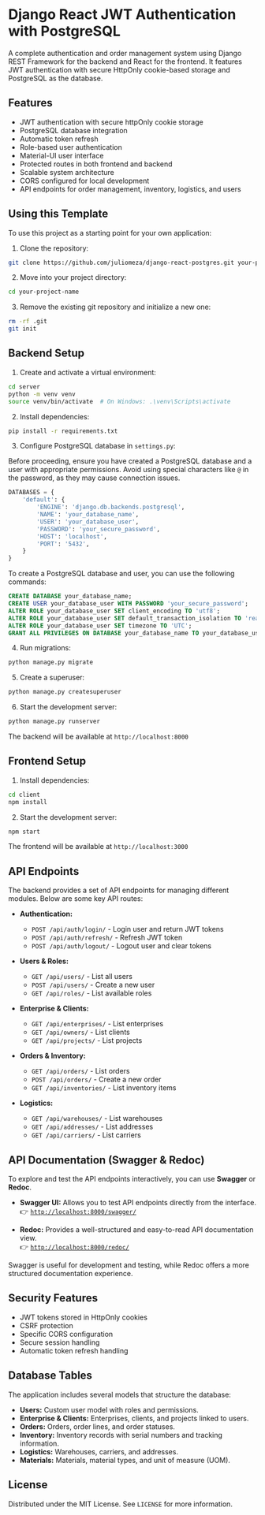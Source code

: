 # Django React JWT Authentication with PostgreSQL

A complete authentication and order management system using Django REST Framework for the backend and React for the frontend. It features JWT authentication with secure HttpOnly cookie-based storage and PostgreSQL as the database.

## Features

- JWT authentication with secure httpOnly cookie storage
- PostgreSQL database integration
- Automatic token refresh
- Role-based user authentication
- Material-UI user interface
- Protected routes in both frontend and backend
- Scalable system architecture
- CORS configured for local development
- API endpoints for order management, inventory, logistics, and users

## Using this Template

To use this project as a starting point for your own application:

1. Clone the repository:
```bash
git clone https://github.com/juliomeza/django-react-postgres.git your-project-name
```

2. Move into your project directory:
```bash
cd your-project-name
```

3. Remove the existing git repository and initialize a new one:
```bash
rm -rf .git
git init
```

## Backend Setup

1. Create and activate a virtual environment:
```bash
cd server
python -m venv venv
source venv/bin/activate  # On Windows: .\venv\Scripts\activate
```

2. Install dependencies:
```bash
pip install -r requirements.txt
```

3. Configure PostgreSQL database in `settings.py`:

Before proceeding, ensure you have created a PostgreSQL database and a user with appropriate permissions. Avoid using special characters like `@` in the password, as they may cause connection issues.

```python
DATABASES = {
    'default': {
        'ENGINE': 'django.db.backends.postgresql',
        'NAME': 'your_database_name',
        'USER': 'your_database_user',
        'PASSWORD': 'your_secure_password',
        'HOST': 'localhost',
        'PORT': '5432',
    }
}
```

To create a PostgreSQL database and user, you can use the following commands:
```sql
CREATE DATABASE your_database_name;
CREATE USER your_database_user WITH PASSWORD 'your_secure_password';
ALTER ROLE your_database_user SET client_encoding TO 'utf8';
ALTER ROLE your_database_user SET default_transaction_isolation TO 'read committed';
ALTER ROLE your_database_user SET timezone TO 'UTC';
GRANT ALL PRIVILEGES ON DATABASE your_database_name TO your_database_user;
```

4. Run migrations:
```bash
python manage.py migrate
```

5. Create a superuser:
```bash
python manage.py createsuperuser
```

6. Start the development server:
```bash
python manage.py runserver
```

The backend will be available at `http://localhost:8000`

## Frontend Setup

1. Install dependencies:
```bash
cd client
npm install
```

2. Start the development server:
```bash
npm start
```

The frontend will be available at `http://localhost:3000`

## API Endpoints

The backend provides a set of API endpoints for managing different modules. Below are some key API routes:

- **Authentication:**
  - `POST /api/auth/login/` - Login user and return JWT tokens
  - `POST /api/auth/refresh/` - Refresh JWT token
  - `POST /api/auth/logout/` - Logout user and clear tokens

- **Users & Roles:**
  - `GET /api/users/` - List all users
  - `POST /api/users/` - Create a new user
  - `GET /api/roles/` - List available roles

- **Enterprise & Clients:**
  - `GET /api/enterprises/` - List enterprises
  - `GET /api/owners/` - List clients
  - `GET /api/projects/` - List projects

- **Orders & Inventory:**
  - `GET /api/orders/` - List orders
  - `POST /api/orders/` - Create a new order
  - `GET /api/inventories/` - List inventory items

- **Logistics:**
  - `GET /api/warehouses/` - List warehouses
  - `GET /api/addresses/` - List addresses
  - `GET /api/carriers/` - List carriers

## API Documentation (Swagger & Redoc)

To explore and test the API endpoints interactively, you can use **Swagger** or **Redoc**.

- **Swagger UI:** Allows you to test API endpoints directly from the interface.  
  👉 [`http://localhost:8000/swagger/`](http://localhost:8000/swagger/)

- **Redoc:** Provides a well-structured and easy-to-read API documentation view.  
  👉 [`http://localhost:8000/redoc/`](http://localhost:8000/redoc/)

Swagger is useful for development and testing, while Redoc offers a more structured documentation experience.

## Security Features

- JWT tokens stored in HttpOnly cookies
- CSRF protection
- Specific CORS configuration
- Secure session handling
- Automatic token refresh handling

## Database Tables

The application includes several models that structure the database:

- **Users:** Custom user model with roles and permissions.
- **Enterprise & Clients:** Enterprises, clients, and projects linked to users.
- **Orders:** Orders, order lines, and order statuses.
- **Inventory:** Inventory records with serial numbers and tracking information.
- **Logistics:** Warehouses, carriers, and addresses.
- **Materials:** Materials, material types, and unit of measure (UOM).

## License

Distributed under the MIT License. See `LICENSE` for more information.


